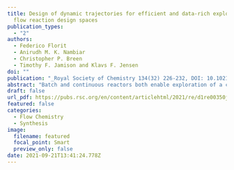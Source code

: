 ```yaml
---
title: Design of dynamic trajectories for efficient and data-rich exploration of
  flow reaction design spaces
publication_types:
  - "2"
authors:
  - Federico Florit
  - Anirudh M. K. Nambiar
  - Christopher P. Breen
  - Timothy F. Jamison and Klavs F. Jensen
doi: ""
publication: "_Royal Society of Chemistry 134(32) 226-232, DOI: 10.1021/jacs.1c03725_"
abstract: "Batch and continuous reactors both enable exploration of a chemical design space. The former rely on transient experiments, thus experiencing a wide variety of operating conditions over time, whereas the latter are usually operated at steady state and are representative of only one set of conditions. Operating a continuous reactor under dynamic conditions allows more efficient exploration of the underlying reaction space for extraction of kinetics and optimization of performance. We present a methodology to efficiently explore a design space using a tubular flow reactor installed on an automatic platform (equipped with FTIR and HPLC analysis) operated in a transient regime using sinusoidal variations of the parameters. This data-dense method proves to be quicker with respect to steady-state operations because of the larger amount of information collected during a single experiment. A computational analysis provides a simple criterion for the design of dynamic experiments in order for them to be representative of steady-state conditions. The methodology is applied experimentally to the synthesis of a pharmaceutical intermediate via an esterification reaction in the presence of base. In the experiments, up to three parameters (reaction time, base equivalents, and temperature) are changed simultaneously. Proper design of the trajectories in the design space allows verification of the consistency of the results by exploiting the self-crossings within each trajectory and crossings between different trajectories. The experiments further validate the developed criterion for dynamic operations."
draft: false
url_pdf: https://pubs.rsc.org/en/content/articlehtml/2021/re/d1re00350j
featured: false
categories:
  - Flow Chemistry
  - Synthesis
image:
  filename: featured
  focal_point: Smart
  preview_only: false
date: 2021-09-21T13:41:24.778Z
---
```

